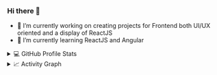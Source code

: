 ### Hi there 👋

- 🔭 I’m currently working on creating projects for Frontend both UI/UX oriented and a display of ReactJS
- 🌱 I’m currently learning ReactJS and Angular

<details> 
  <summary>💻 GitHub Profile Stats</summary>
  <div>
    <h2 align="center"> 📊 Github stats </h2>
      <br/>
        <p align="center">
          <a href="https://github.com/1999AZZAR/">
          <img src="https://github-readme-stats.vercel.app/api/top-langs/?username=marianidchenko&langs_count=6&theme=gruvbox&layout=compact&hide_border=true" alt="1999AZZAR :: Top Langs" /></a>
        </p>
        <p align="center">
          <a href="https://github.com/1999AZZAR/">
          <img width="49.5%" src="https://github-readme-stats.vercel.app/api?username=marianidchenko&show_icons=true&theme=gruvbox&hide_border=true" />
          <img width="49.5%" src="https://github-readme-streak-stats.herokuapp.com/?user=marianidchenko&theme=gruvbox&hide_border=true" />
          </a>
       </p>
     <br>
  </div>    
</details>

<details>
  <summary>📈 Activity Graph</summary>
  <br/>
  <h2 align="center"> my current activity </h2>
<a href="https://github.com/ashutosh00710/github-readme-activity-graph"><img alt="Maria's Activity Graph" src="https://activity-graph.herokuapp.com/graph/?username=marianidchenko&bg_color=000&color=fff&line=00E676&point=fff&hide_border=true" /></a>
</details>
